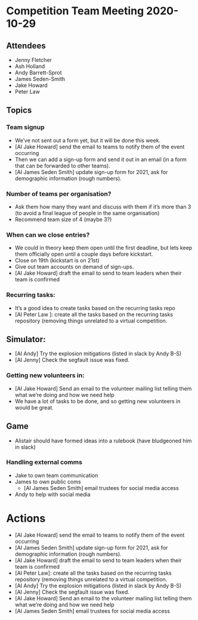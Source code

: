 # Competition Team Meeting 2020-10-29

## Attendees
- Jenny Fletcher
- Ash Holland
- Andy Barrett-Sprot
- James Seden-Smith
- Jake Howard
- Peter Law

## Topics
### Team signup
- We’ve not sent out a form yet, but it will be done this week.
- [AI Jake Howard] send the email to teams to notify them of the event occurring
- Then we can add a sign-up form and send it out in an email (in a form that can be forwarded to other teams).
- [AI James Seden Smith] update sign-up form for 2021, ask for demographic information (rough numbers).

### Number of teams per organisation?
- Ask them how many they want and discuss with them if it’s more than 3 (to avoid a final league of people in the same organisation)
- Recommend team size of 4 (maybe 3?)

### When can we close entries?
- We could in theory keep them open until the first deadline, but lets keep them officially open until a couple days before kickstart.
- Close on 19th (kickstart is on 21st)
- Give out team accounts on demand of sign-ups.
- [AI Jake Howard] draft the email to send to team leaders when their team is confirmed

### Recurring tasks:
- It’s a good idea to create tasks based on the recurring tasks repo
- [AI Peter Law ]: create all the tasks based on the recurring tasks repository (removing things unrelated to a virtual competition.
## Simulator:
- [AI Andy] Try the explosion mitigations (listed in slack by Andy B-S)
- [AI Jenny]  Check the segfault issue was fixed.

### Getting new volunteers in:
- [AI Jake Howard] Send an email to the volunteer mailing list telling them what we’re doing and how we need help
- We have a lot of tasks to be done, and so getting new volunteers in would be great.
## Game
- Alistair should have formed ideas into a rulebook (have bludgeoned him in slack)

### Handling external comms
- Jake to own team communication
- James to own public coms
  - [AI James Seden Smith] email trustees for social media access
- Andy to help with social media

# Actions
- [AI Jake Howard] send the email to teams to notify them of the event occurring
- [AI James Seden Smith] update sign-up form for 2021, ask for demographic information (rough numbers).
- [AI Jake Howard] draft the email to send to team leaders when their team is confirmed
- [AI Peter Law]: create all the tasks based on the recurring tasks repository (removing things unrelated to a virtual competition.
- [AI Andy] Try the explosion mitigations (listed in slack by Andy B-S)
- [AI Jenny]  Check the segfault issue was fixed.
- [AI Jake Howard] Send an email to the volunteer mailing list telling them what we’re doing and how we need help
- [AI James Seden Smith] email trustees for social media access
